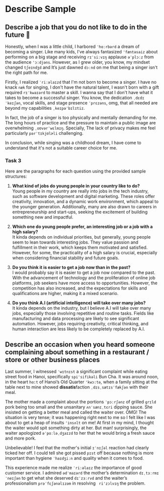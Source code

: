 # Describe Sample
## Describe a job that you do not like to do in the future 💼
Honestly, when I was a little child, I harbored ``ˈhɑːrbərd`` a dream of becoming a singer. Like many kids, I've always fantasized ``'fæntəsaiz`` about performing on a big stage and receiving ``rɪˈsiːvɪŋ`` applause ``əˈplɔːz`` from the audience ``'ɔ:djəns``. However, as I grew older, you know, my mindset changed ``tʃeɪndʒd`` and It’s just dawned ``dɔːnd`` on me that being a singer isn't the right path for me.

Firstly, I realized ``ˈriːəlaɪzd`` that I'm not born to become a singer. I have no knack ``næk`` for singing, I don't have the natural talent, I wasn't born with a gift required ``rɪˈkwaɪərd`` to master a skill. I wanna say that I don't have what it takes to become a successful singer. You know, the dedication ``ˌdɛdɪˈkeɪʃən``, vocal skills, and stage presence ``ˈprɛzəns``, omg, that all needed are beyond my capabilities ``ˌkeɪpəˈbɪlɪtiz``.

In fact, the job of a singer is too physically and mentally demanding for me. The long hours of practice and the pressure to maintain a public image are overwhelming ``ˌoʊvərˈwɛlmɪŋ``. Specially, The lack of privacy makes me feel particularly ``pərˈtɪkjʊlɚli`` challenging.

In conclusion, while singing was a childhood dream, I have come to understand that it's not a suitable career choice for me.
### Task 3
Here are the paragraphs for each question using the provided sample structures:

1. **What kind of jobs do young people in your country like to do?**  
    Young people in my country are really into jobs in the tech industry, such as software development and digital marketing. These roles offer creativity, innovation, and a dynamic work environment, which appeal to the younger generation. Additionally, many are also drawn to careers in entrepreneurship and start-ups, seeking the excitement of building something new and impactful.

2. **Which one do young people prefer, an interesting job or a job with a high salary?**  
    It kinda depends on individual priorities, but generally, young people seem to lean towards interesting jobs. They value passion and fulfillment in their work, which keeps them motivated and satisfied. However, for some, the practicality of a high salary is crucial, especially when considering financial stability and future goals.

3. **Do you think it is easier to get a job now than in the past?**  
    I would probably say it is easier to get a job now compared to the past. With the advancement of technology and the proliferation of online job platforms, job seekers have more access to opportunities. However, the competition has also increased, and the expectations for skills and qualifications are higher, making it a mixed scenario.

4. **Do you think A.I (artificial intelligence) will take over many jobs?**  
    It kinda depends on the industry, but I believe A.I will take over many jobs, especially those involving repetitive and routine tasks. Fields like manufacturing and data processing are likely to see significant automation. However, jobs requiring creativity, critical thinking, and human interaction are less likely to be completely replaced by A.I.

## Describe an occasion when you heard someone complaining about something in a restaurant / store or other business places
Last summer, I witnessed ``ˈwɪtnɪst`` a significant complaint while eating street food in Hanoi, specifically ``spi'sifikəli`` Bun Cha. It was around noon, in the heart ``hɑ:t`` of Hanoi’s Old Quarter ``'kwɔ:tə``, when a family sitting at the table next to mine showed **dissatis**faction ``ˌdɪsˌsætɪsˈfækʃən`` with their meal.

The mother made a complaint about the portions ``ˈpɔːrʃənz`` of grilled ``ɡrɪld`` pork being too small and the unsanitary ``ʌnˈsænɪˌtɛri`` dipping sauce. She insisted on getting a better meal and called the waiter over. OMG! The situation is very tense; it was happening right next to me so I felt like I was about to get a heap of insults ``'insʌlt`` on me! At first in my mind, I thought the waiter would spit something dirty at her. But man! surprisingly, the waiter apologized ``əˈpɑːləˌdʒaɪzd`` to her that he would bring a fresh sauce and more pork.

Unbelievable! I feel that the mother's initial ``ɪˈnɪʃəl`` reaction had clearly ticked her off. I could tell she got pissed ``pɪst`` off because nothing is more important than hygiene ``ˈhaɪdʒiːn`` and quality when it comes to food.

This experience made me realize ``ˈriːəlaɪz`` the importance of good customer service. I admired ``ədˈmaɪərd`` the mother’s determination ``dɪˌtɜːrmɪˈneɪʃən`` to get what she deserved ``dɪˈzɜːrvd`` and the waiter’s professionalism ``prəˈfɛʃənəlɪzəm`` in resolving `` ri'zɔlvɪŋ`` the problem.
